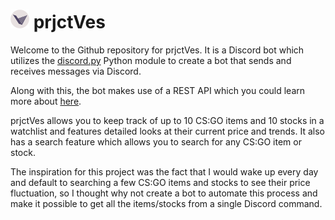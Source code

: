 # <img src="images/Logo-circle.png" alt="prjctVes Logo"  height="30"> prjctVes
Welcome to the Github repository for prjctVes. It is a Discord bot which utilizes the [discord.py](https://pypi.org/project/discord.py/) Python module to create a bot that sends and receives messages via Discord. 

Along with this, the bot makes use of a REST API which you could learn more about [here](https://github.com/MaiTra10/prjctVes-API).

prjctVes allows you to keep track of up to 10 CS:GO items and 10 stocks in a watchlist and features detailed looks at their current price and trends. It also has a search feature which allows you to search for any CS:GO item or stock. 

The inspiration for this project was the fact that I would wake up every day and default to searching a few CS:GO items and stocks to see their price fluctuation, so I thought why not create a bot to automate this process and make it possible to get all the items/stocks from a single Discord command.
